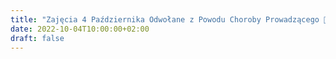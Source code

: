 ```yaml
---
title: "Zajęcia 4 Października Odwołane z Powodu Choroby Prowadzącego 🤒"
date: 2022-10-04T10:00:00+02:00
draft: false
---
```

